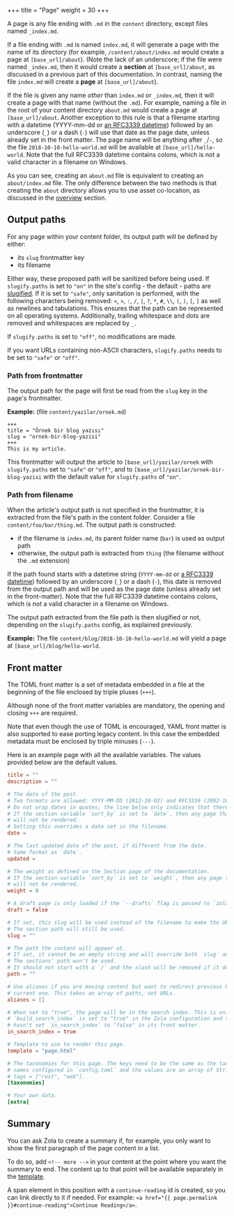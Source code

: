 +++
title = "Page"
weight = 30
+++

A page is any file ending with `.md` in the `content` directory, except files
named `_index.md`.

If a file ending with `.md` is named `index.md`, it will generate a page
with the name of its directory (for example, `/content/about/index.md` would
create a page at `[base_url]/about`). (Note the lack of an underscore; if the file
were named `_index.md`, then it would create a **section** at `[base_url]/about`, as
discussed in a previous part of this documentation. In contrast, naming the file `index.md` will
create a **page** at `[base_url]/about`).

If the file is given any name _other_ than `index.md` or `_index.md`, then it will
create a page with that name (without the `.md`). For example, naming a file in the root of your
content directory `about.md` would create a page at `[base_url]/about`.
Another exception to this rule is that a filename starting with a datetime (YYYY-mm-dd or [an RFC3339 datetime](https://www.ietf.org/rfc/rfc3339.txt)) followed by
an underscore (`_`) or a dash (`-`) will use that date as the page date, unless already set
in the front matter. The page name will be anything after `_`/`-`, so the file `2018-10-10-hello-world.md` will
be available at `[base_url]/hello-world`. Note that the full RFC3339 datetime contains colons, which is not a valid
character in a filename on Windows.

As you can see, creating an `about.md` file is equivalent to creating an
`about/index.md` file. The only difference between the two methods is that creating
the `about` directory allows you to use asset co-location, as discussed in the
[overview](@/documentation/content/overview.md#asset-colocation) section.

## Output paths

For any page within your content folder, its output path will be defined by either:

- its `slug` frontmatter key
- its filename

Either way, these proposed path will be sanitized before being used.
If `slugify.paths` is set to `"on"` in the site's config - the default - paths are [slugified](https://en.wikipedia.org/wiki/Clean_URL#Slug).
If it is set to `"safe"`, only sanitation is performed, with the following characters being removed: `<`, `>`, `:`, `/`, `|`, `?`, `*`, `#`, `\\`, `(`, `)`, `[`, `]` as well as newlines and tabulations. This ensures that the path can be represented on all operating systems.
Additionally, trailing whitespace and dots are removed and whitespaces are replaced by `_`.

If `slugify.paths` is set to `"off"`, no modifications are made.

If you want URLs containing non-ASCII characters, `slugify.paths` needs to be set to `"safe"` or `"off"`.

### Path from frontmatter

The output path for the page will first be read from the `slug` key in the page's frontmatter.

**Example:** (file `content/yazilar/ornek.md`)

```
+++
title = "Örnek bir blog yazısı"
slug = "ornek-bir-blog-yazisi"
+++
This is my article.
```

This frontmatter will output the article to `[base_url]/yazilar/ornek` with `slugify.paths` set to `"safe"` or `"off"`, and to `[base_url]/yazilar/ornek-bir-blog-yazisi` with the default value for `slugify.paths` of `"on"`.

### Path from filename

When the article's output path is not specified in the frontmatter, it is extracted from the file's path in the content folder. Consider a file `content/foo/bar/thing.md`. The output path is constructed:

- if the filename is `index.md`, its parent folder name (`bar`) is used as output path
- otherwise, the output path is extracted from `thing` (the filename without the `.md` extension)

If the path found starts with a datetime string (`YYYY-mm-dd` or [a RFC3339 datetime](https://www.ietf.org/rfc/rfc3339.txt)) followed by an underscore (`_`) or a dash (`-`), this date is removed from the output path and will be used as the page date (unless already set in the front-matter). Note that the full RFC3339 datetime contains colons, which is not a valid character in a filename on Windows.

The output path extracted from the file path is then slugified or not, depending on the `slugify.paths` config, as explained previously.

**Example:**
The file `content/blog/2018-10-10-hello-world.md` will yield a page at `[base_url]/blog/hello-world`.

## Front matter

The TOML front matter is a set of metadata embedded in a file at the beginning of the file enclosed
by triple pluses (`+++`).

Although none of the front matter variables are mandatory, the opening and closing `+++` are required.

Note that even though the use of TOML is encouraged, YAML front matter is also supported to ease porting
legacy content. In this case the embedded metadata must be enclosed by triple minuses (`---`).

Here is an example page with all the available variables. The values provided below are the
default values.

```toml
title = ""
description = ""

# The date of the post.
# Two formats are allowed: YYYY-MM-DD (2012-10-02) and RFC3339 (2002-10-02T15:00:00Z).
# Do not wrap dates in quotes; the line below only indicates that there is no default date.
# If the section variable `sort_by` is set to `date`, then any page that lacks a `date`
# will not be rendered.
# Setting this overrides a date set in the filename.
date =

# The last updated date of the post, if different from the date.
# Same format as `date`.
updated =

# The weight as defined on the Section page of the documentation.
# If the section variable `sort_by` is set to `weight`, then any page that lacks a `weight`
# will not be rendered.
weight = 0

# A draft page is only loaded if the `--drafts` flag is passed to `zola build`, `zola serve` or `zola check`.
draft = false

# If set, this slug will be used instead of the filename to make the URL.
# The section path will still be used.
slug = ""

# The path the content will appear at.
# If set, it cannot be an empty string and will override both `slug` and the filename.
# The sections' path won't be used.
# It should not start with a `/` and the slash will be removed if it does.
path = ""

# Use aliases if you are moving content but want to redirect previous URLs to the
# current one. This takes an array of paths, not URLs.
aliases = []

# When set to "true", the page will be in the search index. This is only used if
# `build_search_index` is set to "true" in the Zola configuration and the parent section
# hasn't set `in_search_index` to "false" in its front matter.
in_search_index = true

# Template to use to render this page.
template = "page.html"

# The taxonomies for this page. The keys need to be the same as the taxonomy
# names configured in `config.toml` and the values are an array of String objects. For example,
# tags = ["rust", "web"].
[taxonomies]

# Your own data.
[extra]
```

## Summary

You can ask Zola to create a summary if, for example, you only want to show the first
paragraph of the page content in a list.

To do so, add <code>&lt;!-- more --&gt;</code> in your content at the point
where you want the summary to end. The content up to that point will be
available separately in the
[template](@/documentation/templates/pages-sections.md#page-variables).

A span element in this position with a `continue-reading` id is created, so you can link directly to it if needed. For example:
`<a href="{{ page.permalink }}#continue-reading">Continue Reading</a>`.
